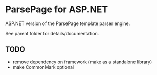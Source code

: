 # ParsePage for ASP.NET
ASP.NET version of the ParsePage template parser engine.

See parent folder for details/documentation.

## TODO
- remove dependency on framework (make as a standalone library)
- make CommonMark optional